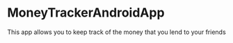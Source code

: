 # MoneyTrackerAndroidApp
This app allows you to keep track of the money that you lend to your friends
